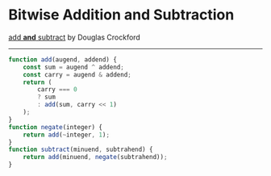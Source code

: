 # Bitwise Addition and Subtraction

[add **and** subtract](https://www.crockford.com/add.html) 
by Douglas Crockford

---

```javascript
function add(augend, addend) {
    const sum = augend ^ addend;
    const carry = augend & addend;
    return (
        carry === 0
        ? sum
        : add(sum, carry << 1)
    );
}
function negate(integer) {
    return add(~integer, 1);
}
function subtract(minuend, subtrahend) {
    return add(minuend, negate(subtrahend));
}
```
